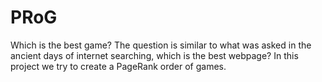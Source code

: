 # PRoG
Which is the best game? The question is similar to what was asked in the ancient days of internet searching, which is the best webpage? In this project we try to create a PageRank order of games.
